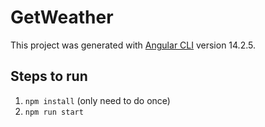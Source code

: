 # GetWeather

This project was generated with [Angular CLI](https://github.com/angular/angular-cli) version 14.2.5.

## Steps to run

1) ```npm install``` (only need to do once)
2) ```npm run start```